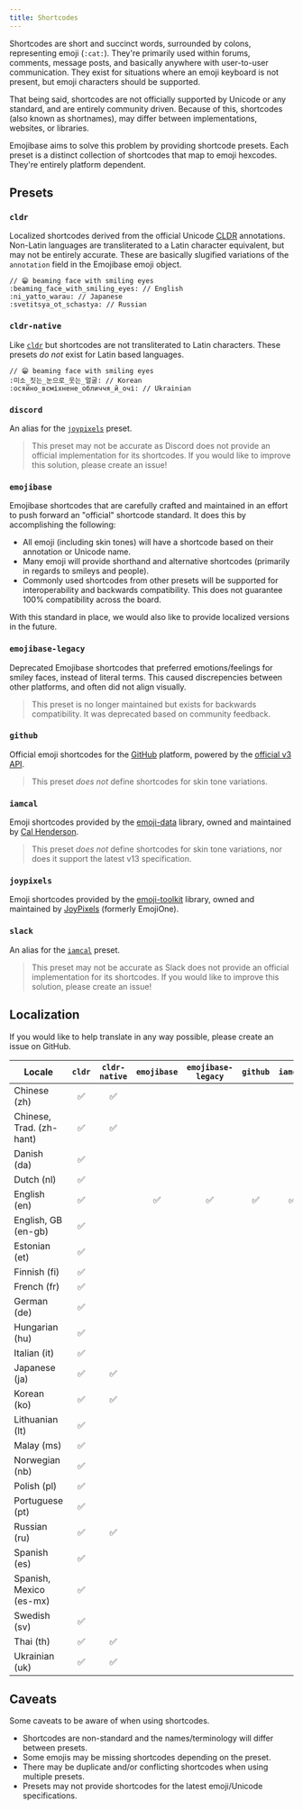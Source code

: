 ```yaml
---
title: Shortcodes
---
```


Shortcodes are short and succinct words, surrounded by colons, representing emoji (`:cat:`). They're
primarily used within forums, comments, message posts, and basically anywhere with user-to-user
communication. They exist for situations where an emoji keyboard is not present, but emoji
characters should be supported.

That being said, shortcodes are not officially supported by Unicode or any standard, and are
entirely community driven. Because of this, shortcodes (also known as shortnames), may differ
between implementations, websites, or libraries.

Emojibase aims to solve this problem by providing shortcode presets. Each preset is a distinct
collection of shortcodes that map to emoji hexcodes. They're entirely platform dependent.

## Presets

### `cldr`

Localized shortcodes derived from the official Unicode [CLDR][cldr] annotations. Non-Latin languages
are transliterated to a Latin character equivalent, but may not be entirely accurate. These are
basically slugified variations of the `annotation` field in the Emojibase emoji object.

```
// 😁 beaming face with smiling eyes
:beaming_face_with_smiling_eyes: // English
:ni_yatto_warau: // Japanese
:svetitsya_ot_schastya: // Russian
```

### `cldr-native`

Like [`cldr`](#cldr) but shortcodes are not transliterated to Latin characters. These presets _do
not_ exist for Latin based languages.

```
// 😁 beaming face with smiling eyes
:미소_짓는_눈으로_웃는_얼굴: // Korean
:осяйно_всміхнене_обличчя_й_очі: // Ukrainian
```

### `discord`

An alias for the [`joypixels`](#joypixels) preset.

> This preset may not be accurate as Discord does not provide an official implementation for its
> shortcodes. If you would like to improve this solution, please create an issue!

### `emojibase`

Emojibase shortcodes that are carefully crafted and maintained in an effort to push forward an
"official" shortcode standard. It does this by accomplishing the following:

- All emoji (including skin tones) will have a shortcode based on their annotation or Unicode name.
- Many emoji will provide shorthand and alternative shortcodes (primarily in regards to smileys and
  people).
- Commonly used shortcodes from other presets will be supported for interoperability and backwards
  compatibility. This does not guarantee 100% compatibility across the board.

With this standard in place, we would also like to provide localized versions in the future.

### `emojibase-legacy`

Deprecated Emojibase shortcodes that preferred emotions/feelings for smiley faces, instead of
literal terms. This caused discrepencies between other platforms, and often did not align visually.

> This preset is no longer maintained but exists for backwards compatibility. It was deprecated
> based on community feedback.

### `github`

Official emoji shortcodes for the [GitHub](https://github.com) platform, powered by the
[official v3 API](https://api.github.com/emojis).

> This preset _does not_ define shortcodes for skin tone variations.

### `iamcal`

Emoji shortcodes provided by the [emoji-data](https://github.com/iamcal/emoji-data) library, owned
and maintained by [Cal Henderson](https://github.com/iamcal).

> This preset _does not_ define shortcodes for skin tone variations, nor does it support the latest
> v13 specification.

### `joypixels`

Emoji shortcodes provided by the [emoji-toolkit](https://github.com/joypixels/emoji-toolkit)
library, owned and maintained by [JoyPixels](https://github.com/joypixels) (formerly EmojiOne).

### `slack`

An alias for the [`iamcal`](#iamcal) preset.

> This preset may not be accurate as Slack does not provide an official implementation for its
> shortcodes. If you would like to improve this solution, please create an issue!

## Localization

If you would like to help translate in any way possible, please create an issue on GitHub.

| Locale                   | `cldr` | `cldr-native` | `emojibase` | `emojibase-legacy` | `github` | `iamcal` | `joypixels` |
| ------------------------ | :----: | :-----------: | :---------: | :----------------: | :------: | :------: | :---------: |
| Chinese (zh)             |   ✅   |      ✅       |             |                    |          |          |             |
| Chinese, Trad. (zh-hant) |   ✅   |      ✅       |             |                    |          |          |             |
| Danish (da)              |   ✅   |               |             |                    |          |          |             |
| Dutch (nl)               |   ✅   |               |             |                    |          |          |             |
| English (en)             |   ✅   |               |     ✅      |         ✅         |    ✅    |    ✅    |     ✅      |
| English, GB (en-gb)      |   ✅   |               |             |                    |          |          |             |
| Estonian (et)            |   ✅   |               |             |                    |          |          |             |
| Finnish (fi)             |   ✅   |               |             |                    |          |          |             |
| French (fr)              |   ✅   |               |             |                    |          |          |             |
| German (de)              |   ✅   |               |             |                    |          |          |             |
| Hungarian (hu)           |   ✅   |               |             |                    |          |          |             |
| Italian (it)             |   ✅   |               |             |                    |          |          |             |
| Japanese (ja)            |   ✅   |      ✅       |             |                    |          |          |             |
| Korean (ko)              |   ✅   |      ✅       |             |                    |          |          |             |
| Lithuanian (lt)          |   ✅   |               |             |                    |          |          |             |
| Malay (ms)               |   ✅   |               |             |                    |          |          |             |
| Norwegian (nb)           |   ✅   |               |             |                    |          |          |             |
| Polish (pl)              |   ✅   |               |             |                    |          |          |             |
| Portuguese (pt)          |   ✅   |               |             |                    |          |          |             |
| Russian (ru)             |   ✅   |      ✅       |             |                    |          |          |             |
| Spanish (es)             |   ✅   |               |             |                    |          |          |             |
| Spanish, Mexico (es-mx)  |   ✅   |               |             |                    |          |          |             |
| Swedish (sv)             |   ✅   |               |             |                    |          |          |             |
| Thai (th)                |   ✅   |      ✅       |             |                    |          |          |             |
| Ukrainian (uk)           |   ✅   |      ✅       |             |                    |          |          |             |

## Caveats

Some caveats to be aware of when using shortcodes.

- Shortcodes are non-standard and the names/terminology will differ between presets.
- Some emojis may be missing shortcodes depending on the preset.
- There may be duplicate and/or conflicting shortcodes when using multiple presets.
- Presets may not provide shortcodes for the latest emoji/Unicode specifications.

[cldr]: http://cldr.unicode.org/index/downloads/cldr-37
